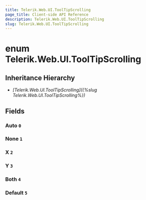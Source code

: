 ```yaml
---
title: Telerik.Web.UI.ToolTipScrolling
page_title: Client-side API Reference
description: Telerik.Web.UI.ToolTipScrolling
slug: Telerik.Web.UI.ToolTipScrolling
---
```


# enum Telerik.Web.UI.ToolTipScrolling

## Inheritance Hierarchy

* *[Telerik.Web.UI.ToolTipScrolling]({%slug Telerik.Web.UI.ToolTipScrolling%})*

## Fields

### Auto `0`

### None `1`

### X `2`

### Y `3`

### Both `4`

### Default `5`



